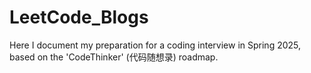 # LeetCode_Blogs
Here I document my preparation for a coding interview in Spring 2025, based on the 'CodeThinker' (代码随想录)  roadmap.